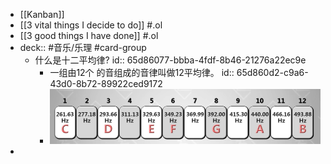 - [[Kanban]]
- [[3 vital things I decide to do]] #.ol
- [[3 good things I have done]] #.ol
- deck::  #音乐/乐理 #card-group
	- 什么是十二平均律?
	  id:: 65d86077-bbba-4fdf-8b46-21276a22ec9e
		- 一组由12个 的音组成的音律叫做12平均律。
		  id:: 65d860d2-c9a6-43d0-8b72-89922ced9172
		- ![image.png](../assets/image_1708679373585_0.png)
-